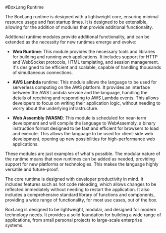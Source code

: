 #BoxLang Runtime

The BoxLang runtime is designed with a lightweight core, ensuring minimal resource usage and fast startup times. It is designed to be extensible, allowing for the addition of modules that provide additional functionality.

Addtional runtime modules provide additional functionality, and can be extended as the necessity for new runtimes emerge and evolve:

* **Web Runtime**: This module provides the necessary tools and libraries for building and running web applications. It includes support for HTTP and WebSocket protocols, HTML templating, and session management. It's designed to be efficient and scalable, capable of handling thousands of simultaneous connections.

* **AWS Lambda** runtime: This module allows the language to be used for serverless computing on the AWS platform. It provides an interface between the AWS Lambda service and the language, handling the details of receiving and responding to AWS Lambda events. This allows developers to focus on writing their application logic, without needing to worry about the underlying infrastructure.

* **Web Assembly (WASM)**:  This module is scheduled for near-term development and will compile the language to WebAssembly, a binary instruction format designed to be fast and efficient for browsers to load and execute. This allows the language to be used for client-side web development, opening up new possibilities for high-performance web applications.

These modules are just examples of what's possible. The modular nature of the runtime means that new runtimes can be added as needed, providing support for new platforms or technologies. This makes the language highly versatile and future-proof.

The core runtime is designed with developer productivity in mind. It includes features such as hot code reloading, which allows changes to be reflected immediately without needing to restart the application. It also includes a comprehensive standard library of functions and components, providing a wide range of functionality, for most use cases, out of the box.

BoxLang is designed to be lightweight, modular, and designed for modern technology needs. It provides a solid foundation for building a wide range of applications, from small personal projects to large-scale enterprise systems.